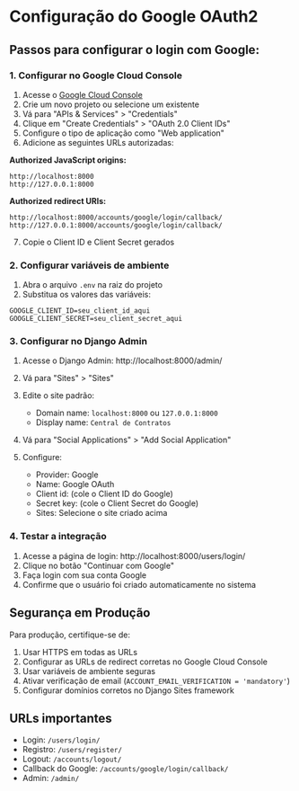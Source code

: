 # Configuração do Google OAuth2

## Passos para configurar o login com Google:

### 1. Configurar no Google Cloud Console

1. Acesse o [Google Cloud Console](https://console.cloud.google.com/)
2. Crie um novo projeto ou selecione um existente
3. Vá para "APIs & Services" > "Credentials"
4. Clique em "Create Credentials" > "OAuth 2.0 Client IDs"
5. Configure o tipo de aplicação como "Web application"
6. Adicione as seguintes URLs autorizadas:

**Authorized JavaScript origins:**
```
http://localhost:8000
http://127.0.0.1:8000
```

**Authorized redirect URIs:**
```
http://localhost:8000/accounts/google/login/callback/
http://127.0.0.1:8000/accounts/google/login/callback/
```

7. Copie o Client ID e Client Secret gerados

### 2. Configurar variáveis de ambiente

1. Abra o arquivo `.env` na raiz do projeto
2. Substitua os valores das variáveis:

```env
GOOGLE_CLIENT_ID=seu_client_id_aqui
GOOGLE_CLIENT_SECRET=seu_client_secret_aqui
```

### 3. Configurar no Django Admin

1. Acesse o Django Admin: http://localhost:8000/admin/
2. Vá para "Sites" > "Sites"
3. Edite o site padrão:
   - Domain name: `localhost:8000` ou `127.0.0.1:8000`
   - Display name: `Central de Contratos`

4. Vá para "Social Applications" > "Add Social Application"
5. Configure:
   - Provider: Google
   - Name: Google OAuth
   - Client id: (cole o Client ID do Google)
   - Secret key: (cole o Client Secret do Google)
   - Sites: Selecione o site criado acima

### 4. Testar a integração

1. Acesse a página de login: http://localhost:8000/users/login/
2. Clique no botão "Continuar com Google"
3. Faça login com sua conta Google
4. Confirme que o usuário foi criado automaticamente no sistema

## Segurança em Produção

Para produção, certifique-se de:

1. Usar HTTPS em todas as URLs
2. Configurar as URLs de redirect corretas no Google Cloud Console
3. Usar variáveis de ambiente seguras
4. Ativar verificação de email (`ACCOUNT_EMAIL_VERIFICATION = 'mandatory'`)
5. Configurar domínios corretos no Django Sites framework

## URLs importantes

- Login: `/users/login/`
- Registro: `/users/register/`
- Logout: `/accounts/logout/`
- Callback do Google: `/accounts/google/login/callback/`
- Admin: `/admin/`
